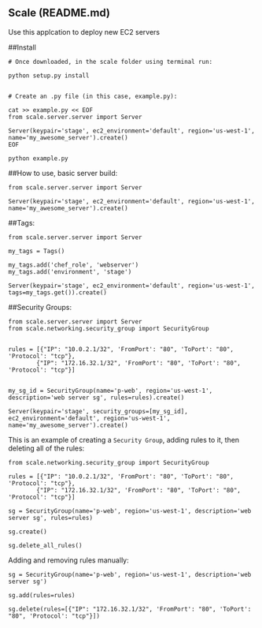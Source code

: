 ## Scale (README.md)
Use this applcation to deploy new EC2 servers

##Install

```
# Once downloaded, in the scale folder using terminal run:

python setup.py install


# Create an .py file (in this case, example.py):

cat >> example.py << EOF
from scale.server.server import Server

Server(keypair='stage', ec2_environment='default', region='us-west-1', name='my_awesome_server').create()
EOF

python example.py
```

##How to use, basic server build:

```
from scale.server.server import Server

Server(keypair='stage', ec2_environment='default', region='us-west-1', name='my_awesome_server').create()
```


##Tags:
```
from scale.server.server import Server

my_tags = Tags()

my_tags.add('chef_role', 'webserver')
my_tags.add('environment', 'stage')

Server(keypair='stage', ec2_environment='default', region='us-west-1', tags=my_tags.get()).create()
```

##Security Groups:
```
from scale.server.server import Server
from scale.networking.security_group import SecurityGroup


rules = [{"IP": "10.0.2.1/32", 'FromPort': "80", 'ToPort': "80", 'Protocol': "tcp"},
        {"IP": "172.16.32.1/32", 'FromPort': "80", 'ToPort': "80", 'Protocol': "tcp"}]


my_sg_id = SecurityGroup(name='p-web', region='us-west-1', description='web server sg', rules=rules).create()

Server(keypair='stage', security_groups=[my_sg_id], ec2_environment='default', region='us-west-1', name='my_awesome_server').create()

```

This is an example of creating a `Security Group`, adding rules to it, then deleting all of the rules:
```
from scale.networking.security_group import SecurityGroup

rules = [{"IP": "10.0.2.1/32", 'FromPort': "80", 'ToPort': "80", 'Protocol': "tcp"}, 
        {"IP": "172.16.32.1/32", 'FromPort': "80", 'ToPort': "80", 'Protocol': "tcp"}]

sg = SecurityGroup(name='p-web', region='us-west-1', description='web server sg', rules=rules)

sg.create()

sg.delete_all_rules()
```

Adding and removing rules manually:
```
sg = SecurityGroup(name='p-web', region='us-west-1', description='web server sg')

sg.add(rules=rules)

sg.delete(rules=[{"IP": "172.16.32.1/32", 'FromPort': "80", 'ToPort': "80", 'Protocol': "tcp"}])
```

